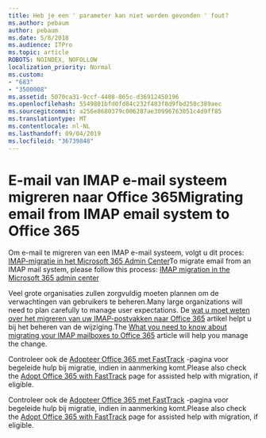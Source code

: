 ```yaml
---
title: Heb je een ' parameter kan niet worden gevonden ' fout?
ms.author: pebaum
author: pebaum
ms.date: 5/8/2018
ms.audience: ITPro
ms.topic: article
ROBOTS: NOINDEX, NOFOLLOW
localization_priority: Normal
ms.custom:
- "683"
- "3500008"
ms.assetid: 5070ca31-9ccf-4408-865c-d36912450196
ms.openlocfilehash: 5549801bfd0fd84c232f483f8d9fbd250c389aec
ms.sourcegitcommit: a256e8680379c006287ae30996763051c4d9ff85
ms.translationtype: MT
ms.contentlocale: nl-NL
ms.lasthandoff: 09/04/2019
ms.locfileid: "36739848"
---
```

# <a name="migrating-email-from-imap-email-system-to-office-365"></a><span data-ttu-id="fdf90-102">E-mail van IMAP e-mail systeem migreren naar Office 365</span><span class="sxs-lookup"><span data-stu-id="fdf90-102">Migrating email from IMAP email system to Office 365</span></span>

<span data-ttu-id="fdf90-103">Om e-mail te migreren van een IMAP e-mail systeem, volgt u dit proces: [IMAP-migratie in het Microsoft 365 Admin Center](https://docs.microsoft.com/Exchange/mailbox-migration/migrating-imap-mailboxes/imap-migration-in-the-admin-center)</span><span class="sxs-lookup"><span data-stu-id="fdf90-103">To migrate email from an IMAP mail system, please follow this process: [IMAP migration in the Microsoft 365 admin center](https://docs.microsoft.com/Exchange/mailbox-migration/migrating-imap-mailboxes/imap-migration-in-the-admin-center)</span></span>
  
<span data-ttu-id="fdf90-104">Veel grote organisaties zullen zorgvuldig moeten plannen om de verwachtingen van gebruikers te beheren.</span><span class="sxs-lookup"><span data-stu-id="fdf90-104">Many large organizations will need to plan carefully to manage user expectations.</span></span> <span data-ttu-id="fdf90-105">De [wat u moet weten over het migreren van uw IMAP-postvakken naar Office 365](https://docs.microsoft.com/Exchange/mailbox-migration/migrating-imap-mailboxes/migrating-imap-mailboxes) artikel helpt u bij het beheren van de wijziging.</span><span class="sxs-lookup"><span data-stu-id="fdf90-105">The [What you need to know about migrating your IMAP mailboxes to Office 365](https://docs.microsoft.com/Exchange/mailbox-migration/migrating-imap-mailboxes/migrating-imap-mailboxes) article will help you manage the change.</span></span>

<span data-ttu-id="fdf90-106">Controleer ook de [Adopteer Office 365 met FastTrack](https://www.microsoft.com/fasttrack/microsoft-365/office-365) -pagina voor begeleide hulp bij migratie, indien in aanmerking komt.</span><span class="sxs-lookup"><span data-stu-id="fdf90-106">Please also check the [Adopt Office 365 with FastTrack](https://www.microsoft.com/fasttrack/microsoft-365/office-365) page for assisted help with migration, if eligible.</span></span>
  

<span data-ttu-id="fdf90-107">Controleer ook de [Adopteer Office 365 met FastTrack](https://www.microsoft.com/fasttrack/microsoft-365/office-365) -pagina voor begeleide hulp bij migratie, indien in aanmerking komt.</span><span class="sxs-lookup"><span data-stu-id="fdf90-107">Please also check the [Adopt Office 365 with FastTrack](https://www.microsoft.com/fasttrack/microsoft-365/office-365) page for assisted help with migration, if eligible.</span></span>
  